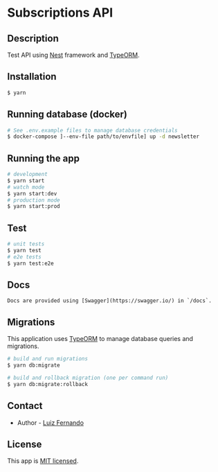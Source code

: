 # Subscriptions API

## Description

Test API using [Nest](https://github.com/nestjs/nest) framework and [TypeORM](https://typeorm.io/#/).

## Installation

```bash
$ yarn
```

## Running database (docker)

```bash
# See .env.example files to manage database credentials
$ docker-compose ]--env-file path/to/envfile] up -d newsletter
```

## Running the app

```bash
# development
$ yarn start
# watch mode
$ yarn start:dev
# production mode
$ yarn start:prod
```

## Test

```bash
# unit tests
$ yarn test
# e2e tests
$ yarn test:e2e
```

## Docs
```
Docs are provided using [Swagger](https://swagger.io/) in `/docs`.
```

## Migrations

This application uses [TypeORM](https://typeorm.io/#/) to manage database queries and migrations.

```bash
# build and run migrations
$ yarn db:migrate

# build and rollback migration (one per command run)
$ yarn db:migrate:rollback
```

## Contact

- Author - [Luiz Fernando](https://github.com/lfernando-silva/)

## License

This app is [MIT licensed](LICENSE).
